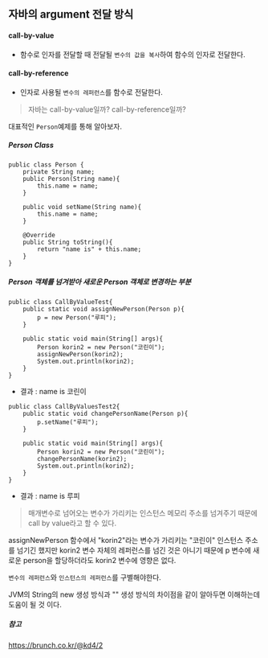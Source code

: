 ## 자바의 argument 전달 방식



####  call-by-value

- 함수로 인자를 전달할 때 전달될 `변수의 값을 복사`하여 함수의 인자로 전달한다.



#### call-by-reference

- 인자로 사용될 `변수의 레퍼런스`를 함수로 전달한다.



> 자바는 call-by-value일까? call-by-reference일까?

대표적인 `Person`예제를 통해 알아보자.

##### Person Class

```
public class Person {
	private String name;
	public Person(String name){
		this.name = name;
	}
	
	public void setName(String name){
		this.name = name;
	}
	
	@Override
	public String toString(){
		return "name is" + this.name;
	}
}
```



##### Person 객체를 넘겨받아 새로운 Person 객체로 변경하는 부분

```
public class CallByValueTest{
	public static void assignNewPerson(Person p){
		p = new Person("루피");
	}
	
	public static void main(String[] args){
		Person korin2 = new Person("코린이");
		assignNewPerson(korin2);
		System.out.println(korin2);
	}
}
```

- 결과 : name is 코린이



```
public class CallByValuesTest2{
	public static void changePersonName(Person p){
		p.setName("루피");
	}
	
	public static void main(String[] args){
		Person korin2 = new Person("코린이");
		changePersonName(korin2);
		System.out.println(korin2);
	}
}
```

- 결과 : name is 루피



> 매개변수로 넘어오는 변수가 가리키는 인스턴스 메모리 주소를 넘겨주기 때문에 call by value라고 할 수 있다.



assignNewPerson 함수에서 "korin2"라는 변수가 가리키는 "코린이" 인스턴스 주소를 넘기긴 했지만 korin2 변수 자체의 레퍼런스를 넘긴 것은 아니기 때문에 p 변수에 새로운 person을 할당하더라도 korin2 변수에 영향은 없다.

`변수의 레퍼런스`와 `인스턴스의 레퍼런스`를 구별해야한다.



JVM의 String의 new 생성 방식과 "" 생성 방식의 차이점을 같이 알아두면 이해하는데 도움이 될 것 이다.



##### 참고

 https://brunch.co.kr/@kd4/2 